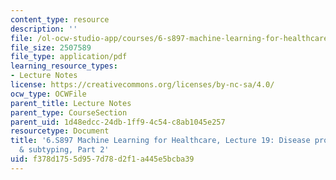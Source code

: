 ```yaml
---
content_type: resource
description: ''
file: /ol-ocw-studio-app/courses/6-s897-machine-learning-for-healthcare-spring-2019/f378d1755d957d78d2f1a445e5bcba39_MIT6_S897S19_lec19.pdf
file_size: 2507589
file_type: application/pdf
learning_resource_types:
- Lecture Notes
license: https://creativecommons.org/licenses/by-nc-sa/4.0/
ocw_type: OCWFile
parent_title: Lecture Notes
parent_type: CourseSection
parent_uid: 1d48edcc-24db-1ff9-4c54-c8ab1045e257
resourcetype: Document
title: '6.S897 Machine Learning for Healthcare, Lecture 19: Disease progression modeling
  & subtyping, Part 2'
uid: f378d175-5d95-7d78-d2f1-a445e5bcba39
---
```

